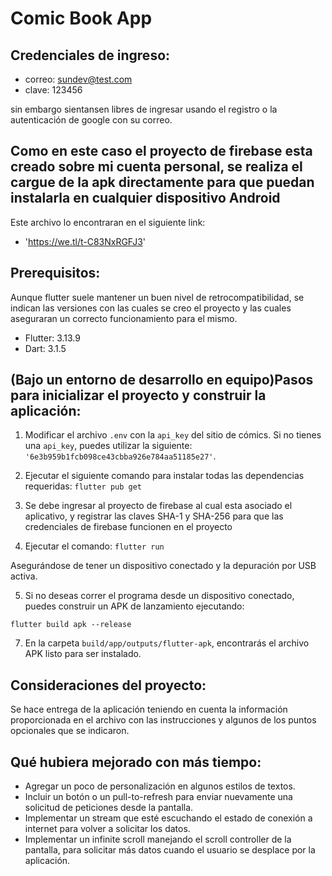 # Comic Book App

## Credenciales de ingreso:

- correo: sundev@test.com
- clave: 123456

sin embargo sientansen libres de ingresar usando el registro o la autenticación de google con su correo.

## Como en este caso el proyecto de firebase esta creado sobre mi cuenta personal, se realiza el cargue de la apk directamente para que puedan instalarla en cualquier dispositivo Android

Este archivo lo encontraran en el siguiente link:

- 'https://we.tl/t-C83NxRGFJ3'

## Prerequisitos:

Aunque flutter suele mantener un buen nivel de retrocompatibilidad, se indican las versiones con las cuales se creo el proyecto y las cuales aseguraran un correcto funcionamiento para el mismo.

- Flutter: 3.13.9
- Dart: 3.1.5

## (Bajo un entorno de desarrollo en equipo)Pasos para inicializar el proyecto y construir la aplicación:

1. Modificar el archivo `.env` con la `api_key` del sitio de cómics. Si no tienes una `api_key`, puedes utilizar la siguiente: `'6e3b959b1fcb098ce43cbba926e784aa51185e27'`.
   
2. Ejecutar el siguiente comando para instalar todas las dependencias requeridas: `flutter pub get`

3. Se debe ingresar al proyecto de firebase al cual esta asociado el aplicativo, y registrar las claves SHA-1 y SHA-256 para que las credenciales de firebase funcionen en el proyecto

4. Ejecutar el comando: `flutter run`

Asegurándose de tener un dispositivo conectado y la depuración por USB activa.

5. Si no deseas correr el programa desde un dispositivo conectado, puedes construir un APK de lanzamiento ejecutando:

`flutter build apk --release`

7. En la carpeta `build/app/outputs/flutter-apk`, encontrarás el archivo APK listo para ser instalado.

## Consideraciones del proyecto:

Se hace entrega de la aplicación teniendo en cuenta la información proporcionada en el archivo con las instrucciones y algunos de los puntos opcionales que se indicaron.

## Qué hubiera mejorado con más tiempo:

- Agregar un poco de personalización en algunos estilos de textos.
- Incluir un botón o un pull-to-refresh para enviar nuevamente una solicitud de peticiones desde la pantalla.
- Implementar un stream que esté escuchando el estado de conexión a internet para volver a solicitar los datos.
- Implementar un infinite scroll manejando el scroll controller de la pantalla, para solicitar más datos cuando el usuario se desplace por la aplicación.

